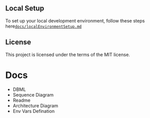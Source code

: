 ## Local Setup
To set up your local development environment, follow these steps here[`docs/localEnvironmentSetup.md`](docs/localEnvironmentSetup.md)

## License
This project is licensed under the terms of the MIT license.


# Docs 
- DBML
- Sequence Diagram
- Readme
- Architecture Diagram 
- Env Vars Defination
